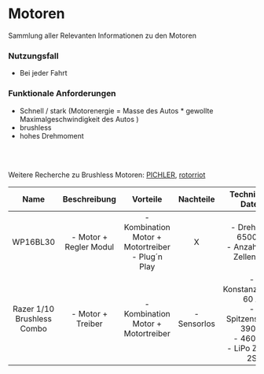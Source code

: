 # Motoren
Sammlung aller Relevanten Informationen zu den Motoren


### Nutzungsfall
- Bei jeder Fahrt

### Funktionale Anforderungen
- Schnell / stark (Motorenergie = Masse des Autos * gewollte Maximalgeschwindigkeit des Autos )
- brushless
- hohes Drehmoment


<br>
<br>

Weitere Recherche zu Brushless Motoren: [PICHLER](https://pichler.de/Brushless-Antriebe), [rotorriot](https://rotorriot.com/collections/motors-new)

| Name | Beschreibung | Vorteile | Nachteile | Technische Daten | Kosten | Link | 
| :--: | :----------: | :------: | :-------: | :--------------: | :----: | :--: |
| WP16BL30 | - Motor + Regler Modul | - Kombination Motor + Motortreiber <br> - Plug´n Play | X | - Drehzahl: 6500kV <br> - Anzahl LiPo Zellen: 2S | 53,95€ | [Berlinski](https://www.modellbau-berlinski.de/rc-antriebe/combos/auto/brushless-1_12-und-kleiner/quicrun-combo-wp16bl30-mit-2435sl-6500kv-g3-fuer-1_16---1_18) |
| Razer 1/10 Brushless Combo | - Motor + Treiber | - Kombination Motor + Motortreiber | - Sensorlos | - Konstanzstrom: 60 A <br> - Spitzenstrom: 390 A <br> - 4600kV <br> - LiPo Zellen: 2S | 69,95€ | [Berlinski](https://www.modellbau-berlinski.de/rc-antriebe/combos/auto/brushless-1_10/razer-1_10-brushless-combo-60a-3652-4600kv-by-hobbywing)  